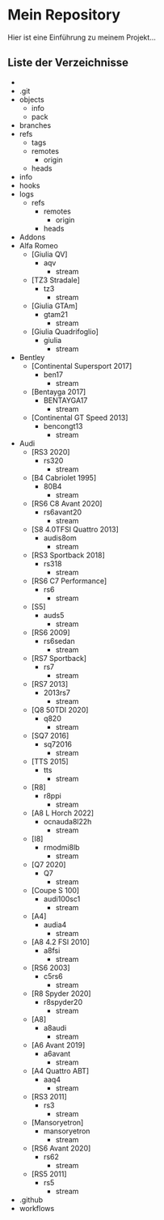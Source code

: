 # Mein Repository

Hier ist eine Einführung zu meinem Projekt...

## Liste der Verzeichnisse

<!-- DIR_LIST_START -->
   - 
   - .git
   - objects
      - info
      - pack
   - branches
   - refs
      - tags
      - remotes
         - origin
      - heads
   - info
   - hooks
   - logs
      - refs
         - remotes
            - origin
         - heads
   - Addons
   - Alfa Romeo
      - [Giulia QV]
         - aqv
            - stream
      - [TZ3 Stradale]
         - tz3
            - stream
      - [Giulia GTAm]
         - gtam21
            - stream
      - [Giulia Quadrifoglio]
         - giulia
            - stream
   - Bentley
      - [Continental Supersport 2017]
         - ben17
            - stream
      - [Bentayga 2017]
         - BENTAYGA17
            - stream
      - [Continental GT Speed 2013]
         - bencongt13
            - stream
   - Audi
      - [RS3 2020]
         - rs320
            - stream
      - [B4 Cabriolet 1995]
         - 80B4
            - stream
      - [RS6 C8 Avant 2020]
         - rs6avant20
            - stream
      - [S8 4.0TFSI Quattro 2013]
         - audis8om
            - stream
      - [RS3 Sportback 2018]
         - rs318
            - stream
      - [RS6 C7 Performance]
         - rs6
            - stream
      - [S5]
         - auds5
            - stream
      - [RS6 2009]
         - rs6sedan
            - stream
      - [RS7 Sportback]
         - rs7
            - stream
      - [RS7 2013]
         - 2013rs7
            - stream
      - [Q8 50TDI 2020]
         - q820
            - stream
      - [SQ7 2016]
         - sq72016
            - stream
      - [TTS 2015]
         - tts
            - stream
      - [R8]
         - r8ppi
            - stream
      - [A8 L Horch 2022]
         - ocnauda8l22h
            - stream
      - [I8]
         - rmodmi8lb
            - stream
      - [Q7 2020]
         - Q7
            - stream
      - [Coupe S 100]
         - audi100sc1
            - stream
      - [A4]
         - audia4
            - stream
      - [A8 4.2 FSI 2010]
         - a8fsi
            - stream
      - [RS6 2003]
         - c5rs6
            - stream
      - [R8 Spyder 2020]
         - r8spyder20
            - stream
      - [A8]
         - a8audi
            - stream
      - [A6 Avant 2019]
         - a6avant
            - stream
      - [A4 Quattro ABT]
         - aaq4
            - stream
      - [RS3 2011]
         - rs3
            - stream
      - [Mansoryetron]
         - mansoryetron
            - stream
      - [RS6 Avant 2020]
         - rs62
            - stream
      - [RS5 2011]
         - rs5
            - stream
   - .github
   - workflows
<!-- DIR_LIST_END -->
<!-- DIR_LIST_END -->
<!-- DIR_LIST_END -->
<!-- DIR_LIST_END -->
<!-- DIR_LIST_END -->
<!-- DIR_LIST_END -->
<!-- DIR_LIST_END -->
<!-- DIR_LIST_END -->
<!-- DIR_LIST_END -->
<!-- DIR_LIST_END -->
<!-- DIR_LIST_END -->
<!-- DIR_LIST_END -->
<!-- DIR_LIST_END -->
<!-- DIR_LIST_END -->
<!-- DIR_LIST_END -->
<!-- DIR_LIST_END -->
<!-- DIR_LIST_END -->
<!-- DIR_LIST_END -->
<!-- DIR_LIST_END -->
<!-- DIR_LIST_END -->
